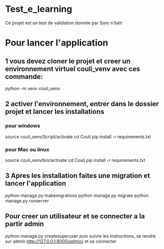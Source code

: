 # Test_e_learning
Ce projet est un test de validation donnée par Soro n'beh


# Pour lancer l'application

## 1 vous devez cloner le projet et creer un environnement virtuel couli_venv avec ces commande:
python -m venv couli_venv


## 2 activer l'environnement, entrer dans le dossier projet et lancer les installations

### pour windows
source couli_venv/Script/activate
cd Couli
pip install -r requirements.txt

### pour Mac ou linux
source couli_venv/bin/activate
cd Couli
pip install -r requirements.txt

## 3 Apres les installation faites une migration et lancer l'application

python manage.py makemigrations
python manage.py migrate
python manage.py runserver


## Pour creer un utilisateur et se connecter a la partir admin

python manage.py createsuperuser
puis suivre les instructions, se rendre sur admin http://127.0.0.1:8000/admin/ et se connecter
